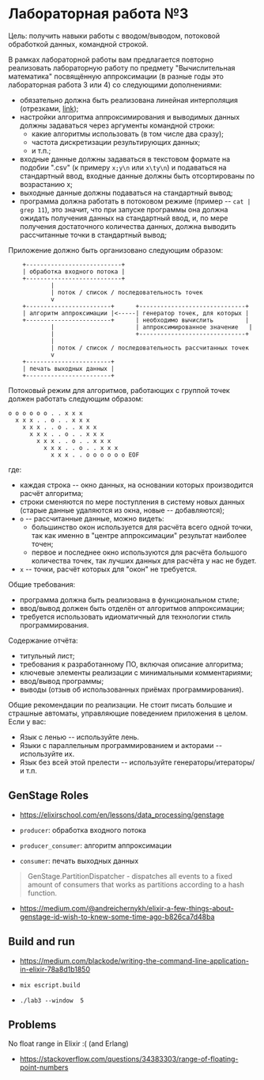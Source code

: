 # Лабораторная работа №3

Цель: получить навыки работы с вводом/выводом, потоковой обработкой данных, командной строкой.

В рамках лабораторной работы вам предлагается повторно реализовать лабораторную работу по предмету "Вычислительная математика" посвящённую аппроксимации (в разные годы это лабораторная работа 3 или 4) со следующими дополнениями:

- обязательно должна быть реализована линейная интерполяция (отрезками, [link](https://en.wikipedia.org/wiki/Linear_interpolation));
- настройки алгоритма аппроксимирования и выводимых данных должны задаваться через аргументы командной строки:
    - какие алгоритмы использовать (в том числе два сразу);
    - частота дискретизации результирующих данных;
    - и т.п.;
- входные данные должны задаваться в текстовом формате на подобии ".csv" (к примеру `x;y\n` или `x\ty\n`) и подаваться на стандартный ввод, входные данные должны быть отсортированы по возрастанию x;
- выходные данные должны подаваться на стандартный вывод;
- программа должна работать в потоковом режиме (пример -- `cat | grep 11`), это значит, что при запуске программы она должна ожидать получения данных на стандартный ввод, и, по мере получения достаточного количества данных, должна выводить рассчитанные точки в стандартный вывод;

Приложение должно быть организовано следующим образом:

```text
    +---------------------------+
    | обработка входного потока |
    +---------------------------+
            |
            | поток / список / последовательность точек
            v
    +------------------------+      +------------------------------+
    | алгоритм аппроксимации |<-----| генератор точек, для которых |
    +------------------------+      | необходимо вычислить         |
            |                       | аппроксимированное значение   |
            |                       +------------------------------+
            |
            | поток / список / последовательность рассчитанных точек
            v
    +------------------------+
    | печать выходных данных |
    +------------------------+
```

Потоковый режим для алгоритмов, работающих с группой точек должен работать следующим образом:

```text
o o o o o o . . x x x
  x x x . . o . . x x x
    x x x . . o . . x x x
      x x x . . o . . x x x
        x x x . . o . . x x x
          x x x . . o . . x x x
            x x x . . o o o o o o EOF
```

где:

- каждая строка -- окно данных, на основании которых производится расчёт алгоритма;
- строки сменяются по мере поступления в систему новых данных (старые данные удаляются из окна, новые -- добавляются);
- `o` -- рассчитанные данные, можно видеть:
    - большинство окон используется для расчёта всего одной точки, так как именно в "центре аппроксимации" результат наиболее точен;
    - первое и последнее окно используются для расчёта большого количества точек, так лучших данных для расчёта у нас не будет.
- `x` -- точки, расчёт которых для "окон" не требуется.

Общие требования:

- программа должна быть реализована в функциональном стиле;
- ввод/вывод должен быть отделён от алгоритмов аппроксимации;
- требуется использовать идиоматичный для технологии стиль программирования.

Содержание отчёта:

- титульный лист;
- требования к разработанному ПО, включая описание алгоритма;
- ключевые элементы реализации с минимальными комментариями;
- ввод/вывод программы;
- выводы (отзыв об использованных приёмах программирования).

Общие рекомендации по реализации. Не стоит писать большие и страшные автоматы, управляющие поведением приложения в целом. Если у вас:

- Язык с ленью -- используйте лень.
- Языки с параллельным программированием и акторами -- используйте их.
- Язык без всей этой прелести -- используйте генераторы/итераторы/и т.п.

## GenStage Roles
- https://elixirschool.com/en/lessons/data_processing/genstage

- `producer`: обработка входного потока
- `producer_consumer`: алгоритм аппроксимации
- `consumer`: печать выходных данных

> GenStage.PartitionDispatcher - dispatches all events to a fixed amount of consumers that works as partitions according to a hash function.

- https://medium.com/@andreichernykh/elixir-a-few-things-about-genstage-id-wish-to-knew-some-time-ago-b826ca7d48ba

## Build and run
- https://medium.com/blackode/writing-the-command-line-application-in-elixir-78a8d1b1850

- `mix escript.build`
- `./lab3 --window  5`

## Problems
No float range in Elixir :( (and Erlang)
- https://stackoverflow.com/questions/34383303/range-of-floating-point-numbers
